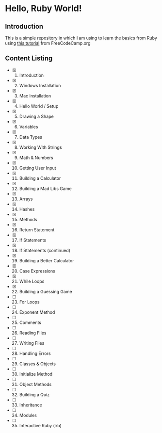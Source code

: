 # Hello, Ruby World!

## Introduction

This is a simple repository in which I am using to learn the basics from Ruby using [this tutorial](https://www.youtube.com/watch?v=t_ispmWmdjY) from FreeCodeCamp.org

## Content Listing

- [x] 1. Introduction
- [x] 2. Windows Installation
- [x] 3. Mac Installation
- [x] 4. Hello World / Setup
- [x] 5. Drawing a Shape
- [x] 6. Variables
- [x] 7. Data Types
- [x] 8. Working With Strings
- [x] 9. Math & Numbers
- [x] 10. Getting User Input
- [x] 11. Building a Calculator
- [x] 12. Building a Mad Libs Game
- [x] 13. Arrays
- [x] 14. Hashes
- [x] 15. Methods
- [x] 16. Return Statement
- [x] 17. If Statements
- [x] 18. If Statements (continued)
- [x] 19. Building a Better Calculator
- [x] 20. Case Expressions
- [x] 21. While Loops
- [x] 22. Building a Guessing Game
- [ ] 23. For Loops
- [ ] 24. Exponent Method
- [ ] 25. Comments
- [ ] 26. Reading Files
- [ ] 27. Writing Files
- [ ] 28. Handling Errors
- [ ] 29. Classes & Objects
- [ ] 30. Initialize Method
- [ ] 31. Object Methods
- [ ] 32. Building a Quiz
- [ ] 33. Inheritance
- [ ] 34. Modules
- [ ] 35. Interactive Ruby (irb)
